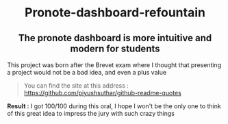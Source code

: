 <h1 align="center">Pronote-dashboard-refountain</h1>
<h2 align="center">The pronote dashboard is more intuitive and modern for students</h2>

This project was born after the Brevet exam where I thought that presenting a project would not be a bad idea, and even a plus value
> You can find the site at this address : https://github.com/piyushsuthar/github-readme-quotes

**Result :** I got 100/100 during this oral, 
I hope I won't be the only one to think of this great idea to impress the jury with such crazy things